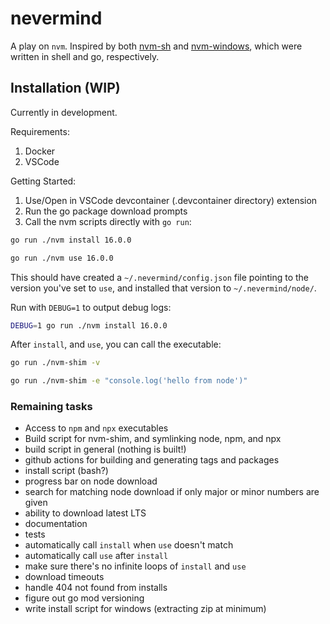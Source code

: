 # nevermind

A play on `nvm`.  Inspired by both [nvm-sh](https://github.com/nvm-sh/nvm) and [nvm-windows](https://github.com/coreybutler/nvm-windows), which were written in shell and go, respectively.

## Installation (WIP)

Currently in development.  

Requirements:

1. Docker
2. VSCode

Getting Started:

1. Use/Open in VSCode devcontainer (.devcontainer directory) extension
2. Run the go package download prompts
3. Call the nvm scripts directly with `go run`:

```bash
go run ./nvm install 16.0.0
```

```bash
go run ./nvm use 16.0.0
```

This should have created a `~/.nevermind/config.json` file pointing to the version you've set to `use`, and installed that version to `~/.nevermind/node/`.

Run with `DEBUG=1` to output debug logs:

```bash
DEBUG=1 go run ./nvm install 16.0.0
```

After `install`, and `use`, you can call the executable:

```bash
go run ./nvm-shim -v
```

```bash
go run ./nvm-shim -e "console.log('hello from node')"
```

### Remaining tasks

- Access to `npm` and `npx` executables
- Build script for nvm-shim, and symlinking node, npm, and npx
- build script in general (nothing is built!)
- github actions for building and generating tags and packages
- install script (bash?)
- progress bar on node download
- search for matching node download if only major or minor numbers are given
- ability to download latest LTS
- documentation
- tests
- automatically call `install` when `use` doesn't match
- automatically call `use` after `install`
- make sure there's no infinite loops of `install` and `use`
- download timeouts
- handle 404 not found from installs
- figure out go mod versioning
- write install script for windows (extracting zip at minimum)